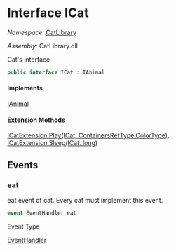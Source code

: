 ﻿# Interface ICat

_Namespace:_ [CatLibrary](CatLibrary.md)

_Assembly:_ CatLibrary.dll

Cat's interface

```csharp
public interface ICat : IAnimal
```

#### Implements

[IAnimal](CatLibrary.IAnimal.md)

#### Extension Methods

[ICatExtension.Play(ICat, ContainersRefType.ColorType)](CatLibrary.ICatExtension.md#CatLibrary.ICatExtension.Play(CatLibrary.Core.ContainersRefType.ColorType)), 
[ICatExtension.Sleep(ICat, long)](CatLibrary.ICatExtension.md#CatLibrary.ICatExtension.Sleep(System.Int64))

## Events

### eat

eat event of cat. Every cat must implement this event.

```csharp
event EventHandler eat
```

Event Type

[EventHandler](https://learn.microsoft.com/dotnet/api/system.eventhandler)

